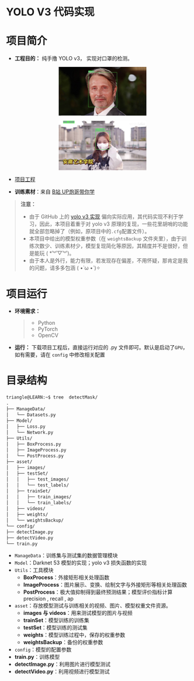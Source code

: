 # YOLO V3 代码实现

# 项目简介

- **工程目的：** 纯手撸 YOLO v3， 实现对口罩的检测。
    <p style="text-align:center;"><img src="../../image/yolo/mask_no.jpg" width="50%" align="middle" /></p>

    <p style="text-align:center;"><img src="../../image/yolo/mask_have.jpg" width="50%" align="middle" /></p>

- <a href="https://github.com/spite-triangle/artificial_intelligence/tree/master/example/detectMask" class="jump_link"> 项目工程 </a>

- **训练素材**：来自 <a href="https://www.bilibili.com/video/BV1c64y1e7wY" class="jump_link">B站 UP炮哥带你学 </a>

> **注意：** 
> - 由于 GitHub 上的 <a href="https://github.com/eriklindernoren/PyTorch-YOLOv3" class="jump_link"> yolo v3  实现</a> 偏向实际应用，其代码实现不利于学习，因此，本项目着重于对 yolo v3 原理的复现，一些花里胡哨的功能就全部忽略掉了（例如，原项目中的`.cfg`配置文件）。
> - 本项目中给出的模型权重参数（在 `weightsBackup` 文件夹里），由于训练次数少、训练素材少，模型复现简化等原因，其精度并不是很好，但是能玩 ( *︾▽︾)。
> - 由于本人是外行，能力有限，若发现存在偏差，不用怀疑，那肯定是我的问题，请多多包涵 ( •̀ ω •́ )✧


# 项目运行
- **环境需求：**
    > - Python
    > - PyTorch
    > - OpenCV
- **运行：** 下载项目工程后，直接运行对应的 .py 文件即可。默认是启动了`GPU`，如有需要，请在 `config` 中修改相关配置

# 目录结构

```term
triangle@LEARN:~$ tree  detectMask/
.
├── ManageData/
│   └── Datasets.py
├── Model/
│   ├── Loss.py
│   └── Network.py
├── Utils/
│   ├── BoxProcess.py
│   ├── ImageProcess.py
│   └── PostProcess.py
├── asset/
│   ├── images/
│   ├── testSet/
│   │   ├── test_images/
│   │   └── test_labels/
│   ├── trainSet/
│   │   ├── train_images/
│   │   └── train_labels/
│   ├── videos/
│   ├── weights/
│   └── weightsBackup/
└── config/
├── detectImage.py
├── detectVideo.py
└── train.py
```

- `ManageData`：训练集与测试集的数据管理模块
- `Model`：Darknet 53 模型的实现；yolo v3 损失函数的实现
- `Utils`：工具模块
  - **BoxProcess**：外接矩形相关处理函数
  - **ImageProcess**：图片展示、变换、绘制文字与外接矩形等相关处理函数
  - **PostProcess**：极大值抑制得到最终预测结果；模型评价指标计算 precision , recall , ap
- `asset`：存放模型测试与训练相关的视频、图片、模型权重文件资源。
  - **images 与  videos**：用来测试模型的图片与视频
  - **trainSet**：模型训练的训练集
  - **testSet**：模型训练的测试集
  - **weights**：模型训练过程中，保存的权重参数
  - **weightsBackup**：备份的权重参数
- `config`：模型的配置参数
- **train.py**：训练模型
- **detectImage.py**：利用图片进行模型测试
- **detectVideo.py**：利用视频进行模型测试




